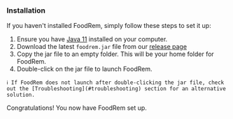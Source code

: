 <!-- markdownlint-disable-file first-line-h1 -->

### Installation

If you haven't installed FoodRem, simply follow these steps to set it up:

1. Ensure you have [Java 11](https://docs.oracle.com/en/java/javase/11/install/overview-jdk-installation.html) installed on your computer.
1. Download the latest `foodrem.jar` file from our [release page](https://github.com/AY2223S1-CS2103T-W16-2/tp/releases/)
1. Copy the jar file to an empty folder. This will be your home folder for FoodRem.
1. Double-click on the jar file to launch FoodRem.

```note 
ℹ If FoodRem does not launch after double-clicking the jar file, check out the [Troubleshooting](#troubleshooting) section for an alternative solution.
```

Congratulations! You now have FoodRem set up.
